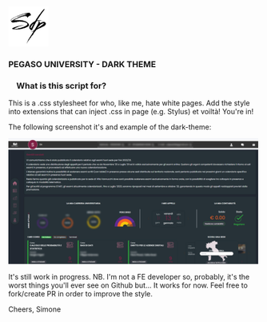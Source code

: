 <!-- PROJECT LOGO -->
<br />
<div align="left">
  <a href="https://github.com/simone-di-paolo">
    <img src="resources/img/sdp-logo-black.png" alt="Logo" width="80" height="80">
  </a>
</div>

<div align="left">
  <h3>PEGASO UNIVERSITY - DARK THEME</h3>

<h3 dir="auto"><a id="user-content-what-are-vine-copulas" class="anchor" aria-hidden="true" href="#what-are-vine-copulas"><svg class="octicon octicon-link" viewBox="0 0 16 16" version="1.1" width="16" height="16" aria-hidden="true"></path></svg></a>What is this script for?</h3>

<p text-align="center">

  This is a .css stylesheet for who, like me, hate white pages.
  Add the style into extensions that can inject .css in page (e.g. Stylus) et voiltà!
  You're in!

  The following screenshot it's and example of the dark-theme:
</p>
  <img src="resources/img/example.jpg" width="500">
  <br>
<p>
  It's still work in progress.
  NB. I'm not a FE developer so, probably, it's the worst things you'll ever see on Github but... It works for now.
  Feel free to fork/create PR in order to improve the style.

  Cheers,
  Simone
 </p>
</div>
